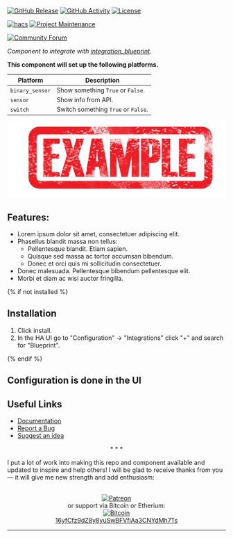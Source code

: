 [![GitHub Release][releases-shield]][releases]
[![GitHub Activity][commits-shield]][commits]
[![License][license-shield]][license]

[![hacs][hacs-shield]][hacs]
[![Project Maintenance][maintenance-shield]][user_profile]

[![Community Forum][forum-shield]][forum]

_Component to integrate with [integration_blueprint][component]._

**This component will set up the following platforms.**

Platform | Description
-- | --
`binary_sensor` | Show something `True` or `False`.
`sensor` | Show info from API.
`switch` | Switch something `True` or `False`.

![example][exampleimg]

## Features:

- Lorem ipsum dolor sit amet, consectetuer adipiscing elit.
- Phasellus blandit massa non tellus:
    - Pellentesque blandit. Etiam sapien.
    - Quisque sed massa ac tortor accumsan bibendum.
    - Donec et orci quis mi sollicitudin consectetuer.
- Donec malesuada. Pellentesque bibendum pellentesque elit.
- Morbi et diam ac wisi auctor fringilla.

{% if not installed %}
## Installation

1. Click install.
1. In the HA UI go to "Configuration" -> "Integrations" click "+" and search for "Blueprint".

{% endif %}
## Configuration is done in the UI

<!---->

## Useful Links

- [Documentation][component]
- [Report a Bug][report_bug]
- [Suggest an idea][suggest_idea]

<p align="center">* * *</p>
I put a lot of work into making this repo and component available and updated to inspire and help others! I will be glad to receive thanks from you — it will give me new strength and add enthusiasm:
<p align="center"><br>
<a href="https://www.patreon.com/join/limych?" target="_blank"><img src="http://khrolenok.ru/support_patreon.png" alt="Patreon" width="250" height="48"></a>
<br>or&nbsp;support via Bitcoin or Etherium:<br>
<a href="https://sochain.com/a/mjz640g" target="_blank"><img src="http://khrolenok.ru/support_bitcoin.png" alt="Bitcoin" width="150"><br>
16yfCfz9dZ8y8yuSwBFVfiAa3CNYdMh7Ts</a>
</p>

***

[component]: https://github.com/Limych/ha-blueprint
[commits-shield]: https://img.shields.io/github/commit-activity/y/custom-components/integration_blueprint.svg?style=popout
[commits]: https://github.com/Limych/ha-blueprint/commits/master
[hacs-shield]: https://img.shields.io/badge/HACS-Custom-orange.svg?style=popout
[hacs]: https://hacs.xyz
[exampleimg]: example.png
[forum-shield]: https://img.shields.io/badge/community-forum-brightgreen.svg?style=popout
[forum]: https://community.home-assistant.io/
[license]: https://github.com/Limych/ha-blueprint/blob/main/LICENSE.md
[license-shield]: https://img.shields.io/github/license/custom-components/integration_blueprint.svg?style=popout
[maintenance-shield]: https://img.shields.io/badge/maintainer-Andrey%20Khrolenok%20%40Limych-blue.svg?style=popout
[releases-shield]: https://img.shields.io/github/release/custom-components/integration_blueprint.svg?style=popout
[releases]: https://github.com/Limych/ha-blueprint/releases
[releases-latest]: https://github.com/Limych/ha-blueprint/releases/latest
[user_profile]: https://github.com/Limych
[report_bug]: https://github.com/Limych/ha-blueprint/issues/new?template=bug_report.md
[suggest_idea]: https://github.com/Limych/ha-blueprint/issues/new?template=feature_request.md
[contributors]: https://github.com/Limych/ha-blueprint/graphs/contributors
